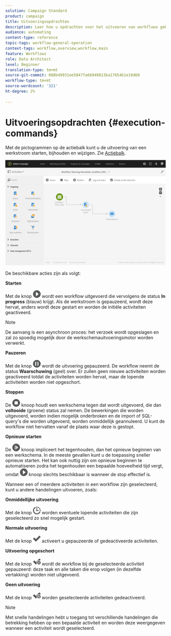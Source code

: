 ```yaml
---
solution: Campaign Standard
product: campaign
title: Uitvoeringsopdrachten
description: Leer hoe u opdrachten voor het uitvoeren van workflows gebruikt.
audience: automating
content-type: reference
topic-tags: workflow-general-operation
context-tags: workflow,overview;workflow,main
feature: Workflows
role: Data Architect
level: Beginner
translation-type: tm+mt
source-git-commit: 088b49931ee5047fa6b949813ba17654b1e10d60
workflow-type: tm+mt
source-wordcount: '321'
ht-degree: 2%

---
```



# Uitvoeringsopdrachten {#execution-commands}

Met de pictogrammen op de actiebalk kunt u de uitvoering van een werkstroom starten, bijhouden en wijzigen. Zie [Actiebalk](../../automating/using/workflow-interface.md#action-bar).

![](assets/wkf_execution_2.png)

De beschikbare acties zijn als volgt:

**Starten**

Met de knop ![](assets/play_darkgrey-24px.png) wordt een workflow uitgevoerd die vervolgens de status **In progress** (blauw) krijgt. Als de werkstroom is gepauzeerd, wordt deze hervat, anders wordt deze gestart en worden de initiële activiteiten geactiveerd.

>[!NOTE]
>
>De aanvang is een asynchroon proces: het verzoek wordt opgeslagen en zal zo spoedig mogelijk door de werkschemauitvoeringsmotor worden verwerkt.

**Pauzeren**

Met de knop ![](assets/pause_darkgrey-24px.png) wordt de uitvoering gepauzeerd. De workflow neemt de status **Waarschuwing** (geel) over. Er zullen geen nieuwe activiteiten worden geactiveerd totdat de activiteiten worden hervat, maar de lopende activiteiten worden niet opgeschort.

**Stoppen**

De ![](assets/stop_darkgrey-24px.png) knoop houdt een werkschema tegen dat wordt uitgevoerd, die dan **voltooide** (groene) status zal nemen. De bewerkingen die worden uitgevoerd, worden indien mogelijk onderbroken en de import of SQL-query&#39;s die worden uitgevoerd, worden onmiddellijk geannuleerd. U kunt de workflow niet hervatten vanaf de plaats waar deze is gestopt.

**Opnieuw starten**

De ![](assets/pauseplay_darkgrey-24px.png) knoop impliceert het tegenhouden, dan het opnieuw beginnen van een werkschema. In de meeste gevallen kunt u de toepassing sneller opnieuw starten. Het kan ook nuttig zijn om opnieuw beginnen te automatiseren zodra het tegenhouden een bepaalde hoeveelheid tijd vergt, omdat ![](assets/play_darkgrey-24px.png) knoop slechts beschikbaar is wanneer de stop effectief is.

Wanneer een of meerdere activiteiten in een workflow zijn geselecteerd, kunt u andere handelingen uitvoeren, zoals:

**Onmiddellijke uitvoering**

Met de knop ![](assets/pending_darkgrey-24px.png) worden eventuele lopende activiteiten die zijn geselecteerd zo snel mogelijk gestart.

**Normale uitvoering**

Met de knop ![](assets/check_darkgrey-24px.png) activeert u gepauzeerde of gedeactiveerde activiteiten.

**Uitvoering opgeschort**

Met de knop ![](assets/check_pause_darkgrey-24px.png) wordt de workflow bij de geselecteerde activiteit gepauzeerd: deze taak en alle taken die erop volgen (in dezelfde vertakking) worden niet uitgevoerd.

**Geen uitvoering**

Met de knop ![](assets/checkdisable.png) worden geselecteerde activiteiten gedeactiveerd.

>[!NOTE]
>
>Met snelle handelingen hebt u toegang tot verschillende handelingen die betrekking hebben op een bepaalde activiteit en worden deze weergegeven wanneer een activiteit wordt geselecteerd.
